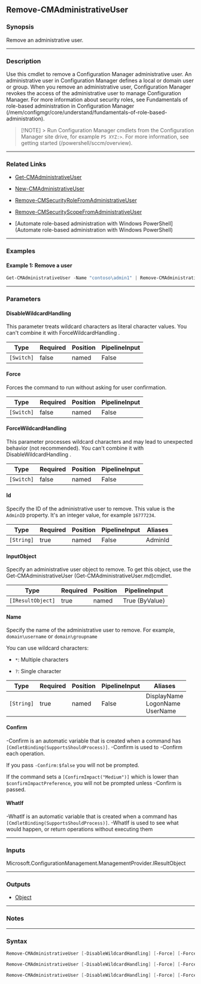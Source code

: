 Remove-CMAdministrativeUser
---------------------------




### Synopsis
Remove an administrative user.



---


### Description

Use this cmdlet to remove a Configuration Manager administrative user. An administrative user in Configuration Manager defines a local or domain user or group. When you remove an administrative user, Configuration Manager revokes the access of the administrative user to manage Configuration Manager. For more information about security roles, see Fundamentals of role-based administration in Configuration Manager (/mem/configmgr/core/understand/fundamentals-of-role-based-administration).



> [!NOTE] > Run Configuration Manager cmdlets from the Configuration Manager site drive, for example `PS XYZ:>`. For more information, see getting started (/powershell/sccm/overview).



---


### Related Links
* [Get-CMAdministrativeUser](Get-CMAdministrativeUser)



* [New-CMAdministrativeUser](New-CMAdministrativeUser)



* [Remove-CMSecurityRoleFromAdministrativeUser](Remove-CMSecurityRoleFromAdministrativeUser)



* [Remove-CMSecurityScopeFromAdministrativeUser](Remove-CMSecurityScopeFromAdministrativeUser)



* [Automate role-based administration with Windows PowerShell](Automate role-based administration with Windows PowerShell)





---


### Examples
#### Example 1: Remove a user
```PowerShell
Get-CMAdministrativeUser -Name "contoso\admin1" | Remove-CMAdministrativeUser -Force
```



---


### Parameters
#### **DisableWildcardHandling**

This parameter treats wildcard characters as literal character values. You can't combine it with ForceWildcardHandling .






|Type      |Required|Position|PipelineInput|
|----------|--------|--------|-------------|
|`[Switch]`|false   |named   |False        |



#### **Force**

Forces the command to run without asking for user confirmation.






|Type      |Required|Position|PipelineInput|
|----------|--------|--------|-------------|
|`[Switch]`|false   |named   |False        |



#### **ForceWildcardHandling**

This parameter processes wildcard characters and may lead to unexpected behavior (not recommended). You can't combine it with DisableWildcardHandling .






|Type      |Required|Position|PipelineInput|
|----------|--------|--------|-------------|
|`[Switch]`|false   |named   |False        |



#### **Id**

Specify the ID of the administrative user to remove. This value is the `AdminID` property. It's an integer value, for example `16777234`.






|Type      |Required|Position|PipelineInput|Aliases|
|----------|--------|--------|-------------|-------|
|`[String]`|true    |named   |False        |AdminId|



#### **InputObject**

Specify an administrative user object to remove. To get this object, use the Get-CMAdministrativeUser (Get-CMAdministrativeUser.md)cmdlet.






|Type             |Required|Position|PipelineInput |
|-----------------|--------|--------|--------------|
|`[IResultObject]`|true    |named   |True (ByValue)|



#### **Name**

Specify the name of the administrative user to remove. For example, `domain\username` or `domain\groupname`


You can use wildcard characters:


* `*`: Multiple characters


* `?`: Single character






|Type      |Required|Position|PipelineInput|Aliases                               |
|----------|--------|--------|-------------|--------------------------------------|
|`[String]`|true    |named   |False        |DisplayName<br/>LogonName<br/>UserName|



#### **Confirm**
-Confirm is an automatic variable that is created when a command has ```[CmdletBinding(SupportsShouldProcess)]```.
-Confirm is used to -Confirm each operation.

If you pass ```-Confirm:$false``` you will not be prompted.


If the command sets a ```[ConfirmImpact("Medium")]``` which is lower than ```$confirmImpactPreference```, you will not be prompted unless -Confirm is passed.

#### **WhatIf**
-WhatIf is an automatic variable that is created when a command has ```[CmdletBinding(SupportsShouldProcess)]```.
-WhatIf is used to see what would happen, or return operations without executing them


---


### Inputs
Microsoft.ConfigurationManagement.ManagementProvider.IResultObject





---


### Outputs
* [Object](https://learn.microsoft.com/en-us/dotnet/api/System.Object)






---


### Notes




---


### Syntax
```PowerShell
Remove-CMAdministrativeUser [-DisableWildcardHandling] [-Force] [-ForceWildcardHandling] -Id <String> [-Confirm] [-WhatIf] [<CommonParameters>]
```
```PowerShell
Remove-CMAdministrativeUser [-DisableWildcardHandling] [-Force] [-ForceWildcardHandling] -InputObject <IResultObject> [-Confirm] [-WhatIf] [<CommonParameters>]
```
```PowerShell
Remove-CMAdministrativeUser [-DisableWildcardHandling] [-Force] [-ForceWildcardHandling] -Name <String> [-Confirm] [-WhatIf] [<CommonParameters>]
```
